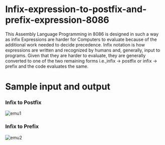 # Infix-expression-to-postfix-and-prefix-expression-8086
This Assembly Language Programming in 8086 is designed in such a way as infix Expressions are harder for Computers to evaluate because of the additional work needed to decide precedence. Infix notation is how expressions are written and recognized by humans and, generally, input to programs. Given that they are harder to evaluate, they are generally converted to one of the two remaining forms i.e.,infix -> postfix or infix -> prefix and the code evaluates the same.

# Sample input and output
### Infix to Postfix
![emu1](https://user-images.githubusercontent.com/62374169/147436537-802892a9-08e4-4bf1-bb6c-e0aa8a2b33ea.PNG)
### Infix to Prefix

![emu2](https://user-images.githubusercontent.com/62374169/147436573-078f7a83-cc05-4c70-a24c-8d11ae5f79bc.PNG)

